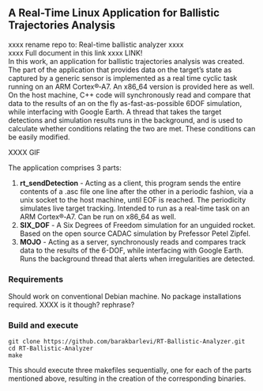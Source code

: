 ## A Real-Time Linux Application for Ballistic Trajectories Analysis
xxxx rename repo to: Real-time ballistic analyzer xxxx\
xxxx Full document in this link xxxx LINK!\
In this work, an application for ballistic trajectories analysis was created. The part of the application that provides data on the target’s state as captured by a generic sensor is implemented as a real time cyclic task running on an ARM Cortex®‑A7. An x86_64 version is provided here as well. On the host machine, C++ code will synchronously read and compare that data to the results of an on the fly as-fast-as-possible 6DOF simulation, while interfacing with Google Earth. A thread that takes the target detections and simulation results runs in the background, and is used to calculate whether conditions relating the two are met. These conditions can be easily modified.

XXXX GIF

The application comprises 3 parts:
1. **rt_sendDetection** - Acting as a client, this program sends the entire contents of a .asc file one line after the other in a periodic fashion, via a unix socket to the host machine, until EOF is reached. The periodicity simulates live target tracking. Intended to run as a real-time task on an ARM Cortex®‑A7. Can be run on x86_64 as well.
2. **SIX_DOF** - A Six Degrees of Freedom simulation for an unguided rocket. Based on the open source CADAC simulation by Prefessor Petel Zipfel.
3. **MOJO** - Acting as a server, synchronously reads and compares track data to the results of the 6-DOF, while interfacing with Google Earth. Runs the background thread that alerts when irregularities are detected.

### Requirements
Should work on conventional Debian machine. No package installations required.
XXXX is it though? rephrase? 

### Build and execute
```
git clone https://github.com/barakbarlevi/RT-Ballistic-Analyzer.git
cd RT-Ballistic-Analyzer
make
```
This should execute three makefiles sequentially, one for each of the parts mentioned above, resulting in the creation of the corresponding binaries.
